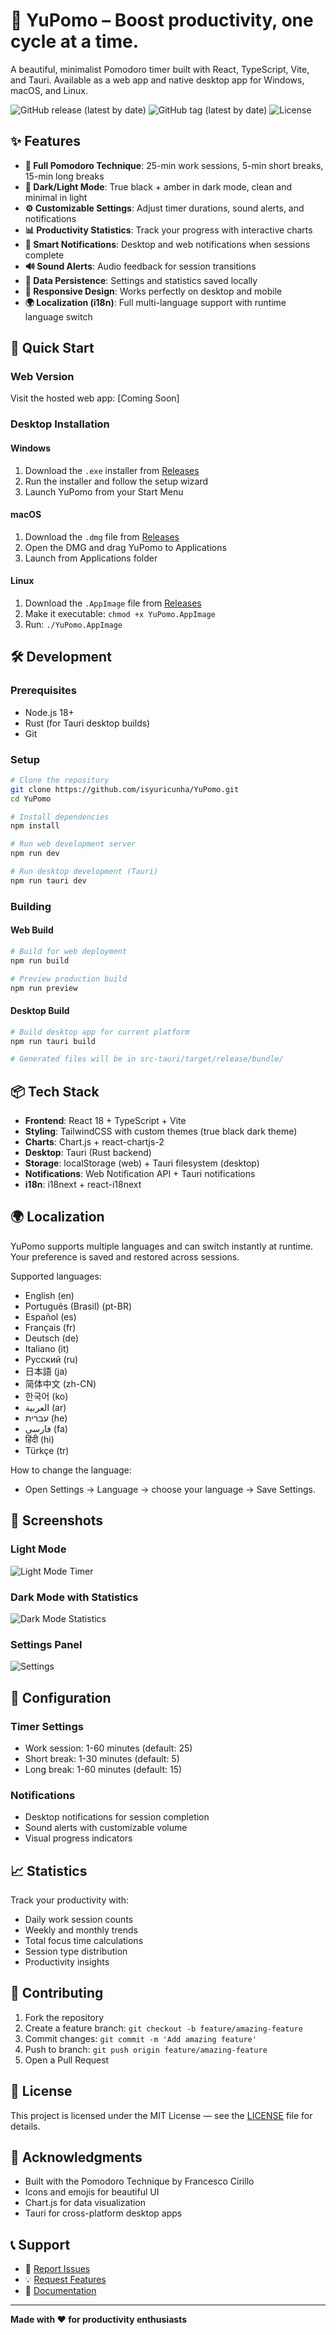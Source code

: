 # 🍅 YuPomo – Boost productivity, one cycle at a time.

A beautiful, minimalist Pomodoro timer built with React, TypeScript, Vite, and Tauri. Available as a web app and native desktop app for Windows, macOS, and Linux.

![GitHub release (latest by date)](https://img.shields.io/github/v/release/isyuricunha/YuPomo)
![GitHub tag (latest by date)](https://img.shields.io/github/v/tag/isyuricunha/YuPomo)
![License](https://img.shields.io/github/license/isyuricunha/YuPomo)

## ✨ Features

- **🎯 Full Pomodoro Technique**: 25-min work sessions, 5-min short breaks, 15-min long breaks
- **🌙 Dark/Light Mode**: True black + amber in dark mode, clean and minimal in light
- **⚙️ Customizable Settings**: Adjust timer durations, sound alerts, and notifications
- **📊 Productivity Statistics**: Track your progress with interactive charts
- **🔔 Smart Notifications**: Desktop and web notifications when sessions complete
- **🔊 Sound Alerts**: Audio feedback for session transitions
- **💾 Data Persistence**: Settings and statistics saved locally
- **📱 Responsive Design**: Works perfectly on desktop and mobile
 - **🌍 Localization (i18n)**: Full multi-language support with runtime language switch

## 🚀 Quick Start

### Web Version
Visit the hosted web app: [Coming Soon]

### Desktop Installation

#### Windows
1. Download the `.exe` installer from [Releases](https://github.com/isyuricunha/YuPomo/releases)
2. Run the installer and follow the setup wizard
3. Launch YuPomo from your Start Menu

#### macOS
1. Download the `.dmg` file from [Releases](https://github.com/isyuricunha/YuPomo/releases)
2. Open the DMG and drag YuPomo to Applications
3. Launch from Applications folder

#### Linux
1. Download the `.AppImage` file from [Releases](https://github.com/isyuricunha/YuPomo/releases)
2. Make it executable: `chmod +x YuPomo.AppImage`
3. Run: `./YuPomo.AppImage`

## 🛠️ Development

### Prerequisites
- Node.js 18+ 
- Rust (for Tauri desktop builds)
- Git

### Setup
```bash
# Clone the repository
git clone https://github.com/isyuricunha/YuPomo.git
cd YuPomo

# Install dependencies
npm install

# Run web development server
npm run dev

# Run desktop development (Tauri)
npm run tauri dev
```

### Building

#### Web Build
```bash
# Build for web deployment
npm run build

# Preview production build
npm run preview
```

#### Desktop Build
```bash
# Build desktop app for current platform
npm run tauri build

# Generated files will be in src-tauri/target/release/bundle/
```

## 📦 Tech Stack

- **Frontend**: React 18 + TypeScript + Vite
- **Styling**: TailwindCSS with custom themes (true black dark theme)
- **Charts**: Chart.js + react-chartjs-2
- **Desktop**: Tauri (Rust backend)
- **Storage**: localStorage (web) + Tauri filesystem (desktop)
- **Notifications**: Web Notification API + Tauri notifications
 - **i18n**: i18next + react-i18next

## 🌍 Localization

YuPomo supports multiple languages and can switch instantly at runtime. Your preference is saved and restored across sessions.

Supported languages:

- English (en)
- Português (Brasil) (pt-BR)
- Español (es)
- Français (fr)
- Deutsch (de)
- Italiano (it)
- Русский (ru)
- 日本語 (ja)
- 简体中文 (zh-CN)
- 한국어 (ko)
- العربية (ar)
- עברית (he)
- فارسی (fa)
- हिंदी (hi)
- Türkçe (tr)

How to change the language:

- Open Settings → Language → choose your language → Save Settings.

## 🎨 Screenshots

### Light Mode
![Light Mode Timer](screenshots/light-mode.png)

### Dark Mode with Statistics
![Dark Mode Statistics](screenshots/dark-stats.png)

### Settings Panel
![Settings](screenshots/settings.png)

## 🔧 Configuration

### Timer Settings
- Work session: 1-60 minutes (default: 25)
- Short break: 1-30 minutes (default: 5)  
- Long break: 1-60 minutes (default: 15)

### Notifications
- Desktop notifications for session completion
- Sound alerts with customizable volume
- Visual progress indicators

## 📈 Statistics

Track your productivity with:
- Daily work session counts
- Weekly and monthly trends
- Total focus time calculations
- Session type distribution
- Productivity insights

## 🤝 Contributing

1. Fork the repository
2. Create a feature branch: `git checkout -b feature/amazing-feature`
3. Commit changes: `git commit -m 'Add amazing feature'`
4. Push to branch: `git push origin feature/amazing-feature`
5. Open a Pull Request

## 📄 License

This project is licensed under the MIT License — see the [LICENSE](LICENSE) file for details.

## 🙏 Acknowledgments

- Built with the Pomodoro Technique by Francesco Cirillo
- Icons and emojis for beautiful UI
- Chart.js for data visualization
- Tauri for cross-platform desktop apps

## 📞 Support

- 🐛 [Report Issues](https://github.com/isyuricunha/YuPomo/issues)
- 💡 [Request Features](https://github.com/isyuricunha/YuPomo/issues/new)
- 📖 [Documentation](https://github.com/isyuricunha/YuPomo/wiki)

---

**Made with ❤️ for productivity enthusiasts**
